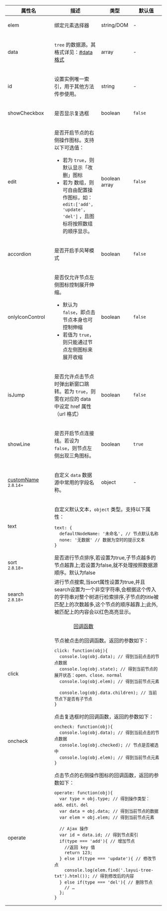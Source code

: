<table class="layui-table">
  <colgroup>
    <col width="150">
    <col>
    <col width="100">
    <col width="100">
  </colgroup>
  <thead>
    <tr>
      <th>属性名</th>
      <th>描述</th>
      <th>类型</th>
      <th>默认值</th>
    </tr> 
  </thead>
  <tbody>
    <tr>
<td>elem</td>
<td>
  
绑定元素选择器

</td>
<td>string/DOM</td>
<td>-</td>
    </tr>
    <tr>
<td>data</td>
<td>
  
`tree` 的数据源。其格式详见：[#data 格式](#options.data)

</td>
<td>array</td>
<td>-</td>
    </tr>
    <tr>
<td>id</td>
<td>
  
设置实例唯一索引，用于其他方法传参使用。

</td>
<td>string</td>
<td>-</td>
    </tr>
    <tr>
<td>showCheckbox</td>
<td>
  
是否显示复选框

</td>
<td>boolean</td>
<td>

`false`

</td>
    </tr>
    <tr>
<td>edit</td>
<td>
  
是否开启节点的右侧操作图标。支持以下可选值：

- 若为 `true`，则默认显示「改删」图标
- 若为 数组，则可自由配置操作图标，如：`edit:['add', 'update', 'del']` ，且图标将按照数组的顺序显示。

</td>
<td>boolean<br>array</td>
<td>

`false`

</td>
    </tr>
    <tr>
<td>accordion</td>
<td>
  
是否开启手风琴模式

</td>
<td>boolean</td>
<td>

`false`

</td>
    </tr>
    <tr>
<td>onlyIconControl</td>
<td>
  
是否仅允许节点左侧图标控制展开伸缩。 

- 默认为 `false`，即点击节点本身也可控制伸缩
- 若值为 `true`，则只能通过节点左侧图标来展开收缩

</td>
<td>boolean</td>
<td>

`false`

</td>
    </tr>
    <tr>
<td>isJump</td>
<td>
  
是否允许点击节点时弹出新窗口跳转。若为 `true`，则需在对应的 data 中设定 href 属性（url 格式）

</td>
<td>boolean</td>
<td>

`false`

</td>
    </tr>
    <tr>
<td>showLine</td>
<td>
  
是否开启节点连接线。若设为 `false`，则节点左侧出现三角图标。

</td>
<td>boolean</td>
<td>

`true`

</td>
    </tr>
    <tr>
<td>

[customName](#options.customName) <sup>2.8.14+</sup>

</td>
<td>

自定义 `data` 数据源中常用的字段名称。

</td>
<td>object</td>
<td>-</td>
    </tr>
    <tr>
<td>text</td>
<td colspan="3">
  
自定义默认文本，`object` 类型。支持以下属性：

```
text: {
  defaultNodeName: '未命名', // 节点默认名称
  none: '无数据' // 数据为空时的提示文本
}  
```

</td>
    </tr>
    <tr>
      <td>sort<br/><sup>2.8.18+</sup></td>
      <td colspan="3">
        是否进行节点排序,若设置为true,子节点越多的节点越靠上;若设置为false,就不处理按照数据源顺序。默认为false
      </td>
    </tr>
    <tr>
      <td>search<br/><sup>2.8.18+</sup></td>
      <td colspan="3">
        进行节点搜索,当sort属性设置为true,并且search设置为一个非空字符串,会根据这个传入的字符串对整个树进行检索排序,子节点的title被匹配上的次数越多,这个节点的顺序越靠上;此外,被匹配上的内容会以红色高亮显示。
      </td>
    </tr>
    <tr>
<td colspan="4" style="text-align: center"> 


<div id="options.callback" lay-pid="options" class="ws-anchor">

[回调函数](#options.callback)

</div>

</td>
    </tr>
    <tr>
<td>click</td>
<td colspan="3">
  
<div id="options.click" lay-pid="options" class="ws-anchor">
  节点被点击的回调函数。返回的参数如下：
</div>

```
click: function(obj){
  console.log(obj.data); // 得到当前点击的节点数据
  console.log(obj.state); // 得到当前节点的展开状态：open、close、normal
  console.log(obj.elem); // 得到当前节点元素
  
  console.log(obj.data.children); // 当前节点下是否有子节点
}
```

</td>
    </tr>
    <tr>
<td>oncheck</td>
<td colspan="3">

<div id="options.oncheck" lay-pid="options" class="ws-anchor">  
  点击复选框时的回调函数，返回的参数如下：
</div>

```
oncheck: function(obj){
  console.log(obj.data); // 得到当前点击的节点数据
  console.log(obj.checked); // 节点是否被选中
  console.log(obj.elem); // 得到当前节点元素
}
```

</td>
    </tr>
    <tr>
<td>operate</td>
<td colspan="3">

<div id="options.operate" lay-pid="options" class="ws-anchor">  
  点击节点的右侧操作图标的回调函数，返回的参数如下：
</div>

```  
operate: function(obj){
  var type = obj.type; // 得到操作类型：add、edit、del
  var data = obj.data; // 得到当前节点的数据
  var elem = obj.elem; // 得到当前节点元素
  
  // Ajax 操作
  var id = data.id; // 得到节点索引
  if(type === 'add'){ // 增加节点
    //返回 key 值
    return 123;
  } else if(type === 'update'){ // 修改节点
    console.log(elem.find('.layui-tree-txt').html()); // 得到修改后的内容
  } else if(type === 'del'){ // 删除节点
    // …
  };
}
```

</td>
    </tr>
  </tbody>
</table>